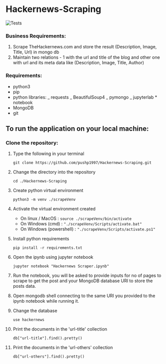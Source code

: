 # Hackernews-Scraping
![Tests](https://github.com/pushp1997/Hackernews-Scraping/actions/workflows/tests.yml/badge.svg)
### Business Requirements:

1. Scrape TheHackernews.com and store the result (Description, Image, Title, Url) in mongo db
2. Maintain two relations - 1 with the url and title of the blog and other one with url and its meta data like (Description, Image, Title, Author)

### Requirements:

-   python3
-   pip
-   python libraries:
    _ requests
    _ BeautifulSoup4
    _ pymongo
    _ jupyterlab \* notebook
-   MongoDB
-   git

## To run the application on your local machine:

### Clone the repository:

1. Type the following in your terminal

    `git clone https://github.com/pushp1997/Hackernews-Scraping.git`

2. Change the directory into the repository

    `cd ./Hackernews-Scraping`

3. Create python virtual environment

    `python3 -m venv ./scrapeVenv`

4. Activate the virtual environment created

    - On linux / MacOS :
      `source ./scrapeVenv/bin/activate`
    - On Windows (cmd) :
      `"./scrapeVenv/Scripts/activate.bat"`
    - On Windows (powershell) :
      `"./scrapeVenv/Scripts/activate.ps1"`

5. Install python requirements

    `pip install -r requirements.txt`

6. Open the ipynb using jupyter notebook

    `jupyter notebook "Hackernews Scraper.ipynb"`

7. Run the notebook, you will be asked to provide inputs for no of pages to scrape to get the post and your MongoDB database URI to store the posts data.

8. Open mongodb shell connecting to the same URI you provided to the ipynb notebook while running it.

9. Change the database

    `use hackernews`

10. Print the documents in the 'url-title' collection

    `db["url-title"].find().pretty()`

11. Print the documents in the 'url-others' collection

    `db["url-others"].find().pretty()`
